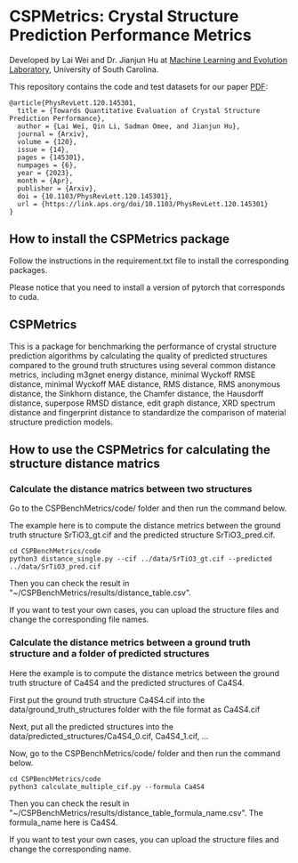 # CSPMetrics: Crystal Structure Prediction Performance Metrics

Developed by Lai Wei and Dr. Jianjun Hu at <a href="http://mleg.cse.sc.edu" target="_blank">Machine Learning and Evolution Laboratory</a>, University of South Carolina.


This repository contains the code and test datasets for our paper [PDF]():

```
@article{PhysRevLett.120.145301,
  title = {Towards Quantitative Evaluation of Crystal Structure Prediction Performance},
  author = {Lai Wei, Qin Li, Sadman Omee, and Jianjun Hu},
  journal = {Arxiv},
  volume = {120},
  issue = {14},
  pages = {145301},
  numpages = {6},
  year = {2023},
  month = {Apr},
  publisher = {Arxiv},
  doi = {10.1103/PhysRevLett.120.145301},
  url = {https://link.aps.org/doi/10.1103/PhysRevLett.120.145301}
}
```



## How to install the CSPMetrics package

Follow the instructions in the requirement.txt file to install the corresponding packages.

Please notice that you need to install a version of pytorch that corresponds to cuda.

## CSPMetrics
This is a package for benchmarking the performance of crystal structure prediction algorithms by calculating the quality of predicted structures compared to the ground truth structures using several common distance metrics, including m3gnet energy distance, minimal Wyckoff RMSE distance, minimal Wyckoff MAE distance, RMS distance, RMS anonymous distance, the Sinkhorn distance, the Chamfer distance, the Hausdorff distance, superpose RMSD distance, edit graph distance, XRD spectrum distance and fingerprint distance to standardize the comparison of material structure prediction models.  

## How to use the CSPMetrics for calculating the structure distance matrics

### Calculate the distance matrics between two structures

Go to the CSPBenchMetrics/code/ folder and then run the command below. 

The example here is to compute the distance metrics between the ground truth structure SrTiO3_gt.cif and the predicted structure SrTiO3_pred.cif. 
```
cd CSPBenchMetrics/code
python3 distance_single.py --cif ../data/SrTiO3_gt.cif --predicted ../data/SrTiO3_pred.cif
```
Then you can check the result in "~/CSPBenchMetrics/results/distance_table.csv".

If you want to test your own cases, you can upload the structure files and change the corresponding file names.

### Calculate the distance metrics between a ground truth structure and a folder of predicted structures

Here the example is to compute the distance metrics between the ground truth structure of Ca4S4 and the predicted structures of Ca4S4. 

First put the ground truth structure Ca4S4.cif into the data/ground_truth_structures folder with the file format as Ca4S4.cif

Next, put all the predicted structures into the data/predicted_structures/Ca4S4_0.cif, Ca4S4_1.cif, ...

Now, go to the CSPBenchMetrics/code/ folder and then run the command below. 

```
cd CSPBenchMetrics/code
python3 calculate_multiple_cif.py --formula Ca4S4
```
Then you can check the result in "~/CSPBenchMetrics/results/distance_table_formula_name.csv". The formula_name here is Ca4S4.

If you want to test your own cases, you can upload the structure files and change the corresponding name.
